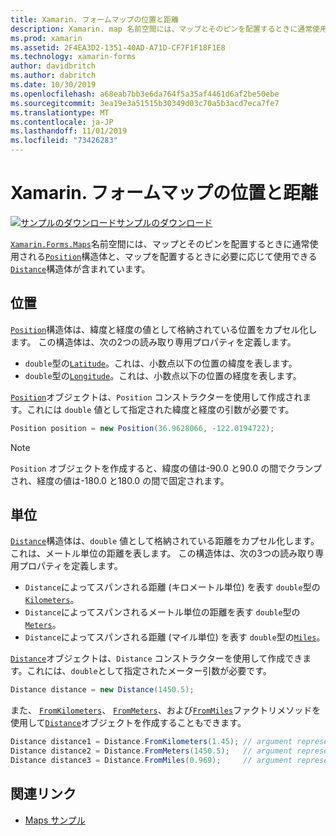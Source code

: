 ```yaml
---
title: Xamarin. フォームマップの位置と距離
description: Xamarin. map 名前空間には、マップとそのピンを配置するときに通常使用される位置構造体と、マップを配置するときに必要に応じて使用できる距離構造体が含まれます。
ms.prod: xamarin
ms.assetid: 2F4EA3D2-1351-40AD-A71D-CF7F1F18F1E8
ms.technology: xamarin-forms
author: davidbritch
ms.author: dabritch
ms.date: 10/30/2019
ms.openlocfilehash: a68eab7bb3e6da764f5a35af4461d6af2be50ebe
ms.sourcegitcommit: 3ea19e3a51515b30349d03c70a5b3acd7eca7fe7
ms.translationtype: MT
ms.contentlocale: ja-JP
ms.lasthandoff: 11/01/2019
ms.locfileid: "73426283"
---
```

# <a name="xamarinforms-map-position-and-distance"></a>Xamarin. フォームマップの位置と距離

[![サンプルのダウンロード](~/media/shared/download.png)サンプルのダウンロード](https://docs.microsoft.com/samples/xamarin/xamarin-forms-samples/workingwithmaps)

[`Xamarin.Forms.Maps`](xref:Xamarin.Forms.Maps)名前空間には、マップとそのピンを配置するときに通常使用される[`Position`](xref:Xamarin.Forms.Maps.Position)構造体と、マップを配置するときに必要に応じて使用できる[`Distance`](xref:Xamarin.Forms.Maps.Distance)構造体が含まれています。

## <a name="position"></a>位置

[`Position`](xref:Xamarin.Forms.Maps.Position)構造体は、緯度と経度の値として格納されている位置をカプセル化します。 この構造体は、次の2つの読み取り専用プロパティを定義します。

- `double`型の[`Latitude`](xref:Xamarin.Forms.Maps.Position.Latitude)。これは、小数点以下の位置の緯度を表します。
- `double`型の[`Longitude`](xref:Xamarin.Forms.Maps.Position.Longitude)。これは、小数点以下の位置の経度を表します。

[`Position`](xref:Xamarin.Forms.Maps.Position)オブジェクトは、`Position` コンストラクターを使用して作成されます。これには `double` 値として指定された緯度と経度の引数が必要です。

```csharp
Position position = new Position(36.9628066, -122.0194722);
```

> [!NOTE]
> `Position` オブジェクトを作成すると、緯度の値は-90.0 と90.0 の間でクランプされ、経度の値は-180.0 と180.0 の間で固定されます。

## <a name="distance"></a>単位

[`Distance`](xref:Xamarin.Forms.Maps.Distance)構造体は、`double` 値として格納されている距離をカプセル化します。これは、メートル単位の距離を表します。 この構造体は、次の3つの読み取り専用プロパティを定義します。

- `Distance`によってスパンされる距離 (キロメートル単位) を表す `double`型の[`Kilometers`](xref:Xamarin.Forms.Maps.Distance.Kilometers)。
- `Distance`によってスパンされるメートル単位の距離を表す `double`型の[`Meters`](xref:Xamarin.Forms.Maps.Distance.Meters)。
- `Distance`によってスパンされる距離 (マイル単位) を表す `double`型の[`Miles`](xref:Xamarin.Forms.Maps.Distance.Miles)。

[`Distance`](xref:Xamarin.Forms.Maps.Distance)オブジェクトは、`Distance` コンストラクターを使用して作成できます。これには、`double`として指定されたメーター引数が必要です。

```csharp
Distance distance = new Distance(1450.5);
```

また、 [`FromKilometers`](xref:Xamarin.Forms.Maps.Distance.FromKilometers*)、 [`FromMeters`](xref:Xamarin.Forms.Maps.Distance.FromMeters*)、および[`FromMiles`](xref:Xamarin.Forms.Maps.Distance.FromMiles*)ファクトリメソッドを使用して[`Distance`](xref:Xamarin.Forms.Maps.Distance)オブジェクトを作成することもできます。

```csharp
Distance distance1 = Distance.FromKilometers(1.45); // argument represents the number of kilometers
Distance distance2 = Distance.FromMeters(1450.5);   // argument represents the number of meters
Distance distance3 = Distance.FromMiles(0.969);     // argument represents the number of miles
```

## <a name="related-links"></a>関連リンク

- [Maps サンプル](https://docs.microsoft.com/samples/xamarin/xamarin-forms-samples/workingwithmaps)

